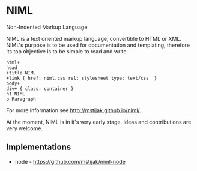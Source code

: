 # NIML
Non-Indented Markup Language

NIML is a text oriented markup language, convertible to HTML or XML. 
NIML's purpose is to be used for documentation and templating, therefore its 
top objective is to be simple to read and write.

```
html+
head
+title NIML
+link { href: niml.css rel: stylesheet type: text/css  }
body+
div+ { class: container }
h1 NIML
p Paragraph
```

For more information see http://mstijak.github.io/niml/.

At the moment, NIML is in it's very early stage. Ideas and contributions are very welcome.

## Implementations

- node - https://github.com/mstijak/niml-node
